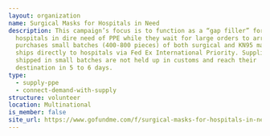 ```yaml
---
layout: organization
name: Surgical Masks for Hospitals in Need
description: This campaign’s focus is to function as a “gap filler” for
  hospitals in dire need of PPE while they wait for large orders to arrive. It
  purchases small batches (400-800 pieces) of both surgical and KN95 masks, and
  ships directly to hospitals via Fed Ex International Priority. Supplies
  shipped in small batches are not held up in customs and reach their
  destination in 5 to 6 days.
type:
  - supply-ppe
  - connect-demand-with-supply
structure: volunteer
location: Multinational
is_member: false
site_url: https://www.gofundme.com/f/surgical-masks-for-hospitals-in-need
---
```

